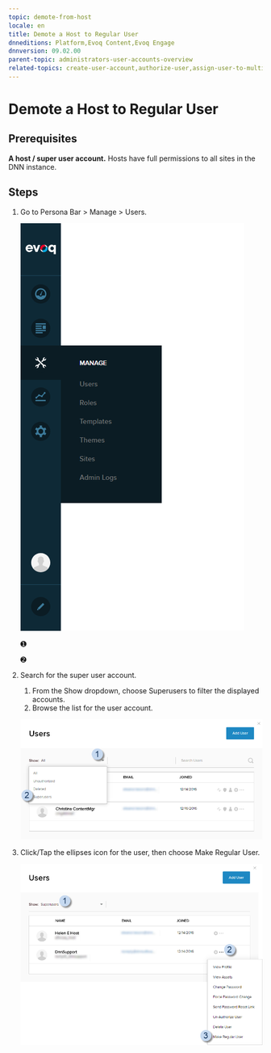 ```yaml
---
topic: demote-from-host
locale: en
title: Demote a Host to Regular User
dnneditions: Platform,Evoq Content,Evoq Engage
dnnversion: 09.02.00
parent-topic: administrators-user-accounts-overview
related-topics: create-user-account,authorize-user,assign-user-to-multiple-roles,remove-user-from-multiple-roles,edit-user,manage-user-password,delete-user,delete-all-unauthorized-users,restore-deleted-user-account,purge-user-account,restore-multiple-deleted-users,purge-multiple-deleted-users,create-host-account,authorize-host,promote-user-to-host,manage-host-password,delete-host,delete-all-unauthorized-hosts,restore-deleted-host-account,purge-host-account
---
```


# Demote a Host to Regular User

## Prerequisites

**A host / super user account.** Hosts have full permissions to all sites in the DNN instance.

## Steps

1.  Go to Persona Bar \> Manage \> Users.
    
    ![Persona Bar > Manage > Users](img/scr-pbar-host-Manage-E91.png)
    
    ➊
    
    ➋
    
2.  Search for the super user account.
    
    1.  From the Show dropdown, choose Superusers to filter the displayed accounts.
    2.  Browse the list for the user account.
    
      
    
    ![User List > Show dropdown > Superusers](img/scr-UserListShowDropdown-SuperUser-E90.png)
    
      
    
3.  Click/Tap the ellipses icon for the user, then choose Make Regular User.
    
      
    
    ![User List > Show: Superuser > find the user > ellipses icon > Make Regular User](img/scr-UserList-hostellipsesmenu-MakeRegularUser-E90.png)